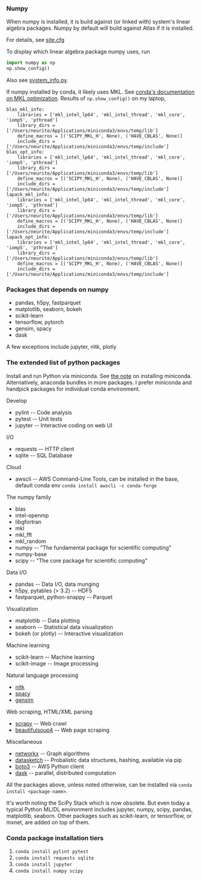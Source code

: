 ### Numpy

When numpy is installed, it is build against (or linked with) system's linear algebra packages. Numpy by default will build against Atlas if it is installed.

For details, see [site.cfg](https://github.com/numpy/numpy/blob/master/site.cfg.example)

To display which linear algebra package numpy uses, run

```python
import numpy as np
np.show_config()
```

Also see [system_info.py](https://github.com/numpy/numpy/blob/master/numpy/distutils/system_info.py).

If numpy installed by conda, it likely uses MKL. See [conda's documentation on MKL optimization](https://docs.continuum.io/mkl-optimizations/). Results of `np.show_config()` on my laptop,

```
blas_mkl_info:
    libraries = ['mkl_intel_lp64', 'mkl_intel_thread', 'mkl_core', 'iomp5', 'pthread']
    library_dirs = ['/Users/neurite/Applications/miniconda3/envs/temp/lib']
    define_macros = [('SCIPY_MKL_H', None), ('HAVE_CBLAS', None)]
    include_dirs = ['/Users/neurite/Applications/miniconda3/envs/temp/include']
blas_opt_info:
    libraries = ['mkl_intel_lp64', 'mkl_intel_thread', 'mkl_core', 'iomp5', 'pthread']
    library_dirs = ['/Users/neurite/Applications/miniconda3/envs/temp/lib']
    define_macros = [('SCIPY_MKL_H', None), ('HAVE_CBLAS', None)]
    include_dirs = ['/Users/neurite/Applications/miniconda3/envs/temp/include']
lapack_mkl_info:
    libraries = ['mkl_intel_lp64', 'mkl_intel_thread', 'mkl_core', 'iomp5', 'pthread']
    library_dirs = ['/Users/neurite/Applications/miniconda3/envs/temp/lib']
    define_macros = [('SCIPY_MKL_H', None), ('HAVE_CBLAS', None)]
    include_dirs = ['/Users/neurite/Applications/miniconda3/envs/temp/include']
lapack_opt_info:
    libraries = ['mkl_intel_lp64', 'mkl_intel_thread', 'mkl_core', 'iomp5', 'pthread']
    library_dirs = ['/Users/neurite/Applications/miniconda3/envs/temp/lib']
    define_macros = [('SCIPY_MKL_H', None), ('HAVE_CBLAS', None)]
    include_dirs = ['/Users/neurite/Applications/miniconda3/envs/temp/include']
```

### Packages that depends on numpy

* pandas, h5py, fastparquet
* matplotlib, seaborn, bokeh
* scikit-learn
* tensorflow, pytorch
* gensim, spacy
* dask

A few exceptions include jupyter, nltk, plotly

### The extended list of python packages

Install and run Python via miniconda. See [the note](https://github.com/neurite/debian-setup/wiki/Python) on installing miniconda. Alternatively, anaconda bundles in more packages. I prefer miniconda and handpick packages for individual conda environment.

Develop

* pylint -- Code analysis
* pytest -- Unit tests
* jupyter -- Interactive coding on web UI

I/O

* requests -- HTTP client
* sqlite -- SQL Database

Cloud

* awscli -- AWS Command-Line Tools, can be installed in the base, default conda env `conda install awscli -c conda-forge`

The numpy family

* blas
* intel-openmp
* libgfortran
* mkl
* mkl_fft
* mkl_random
* numpy -- "The fundamental package for scientific computing"
* numpy-base
* scipy -- "The core package for scientific computing"

Data I/O

* pandas -- Data I/O, data munging
* h5py, pytables (> 3.2) -- HDF5
* fastparquet, python-snappy -- Parquet

Visualization

* matplotlib -- Data plotting
* seaborn -- Statistical data visualization
* bokeh (or plotly) -- Interactive visualization

Machine learning

* scikit-learn -- Machine learning
* scikit-image -- Image processing

Natural language processing

* [nltk](https://www.nltk.org/)
* [spacy](https://spacy.io/usage/)
* [gensim](https://github.com/RaRe-Technologies/gensim)

Web scraping, HTML/XML parsing

* [scrapy](https://scrapy.org/) -- Web crawl
* [beautifulsoup4](https://www.crummy.com/software/BeautifulSoup/bs4/doc/) -- Web page scraping

Miscellaneous

* [networkx](https://networkx.github.io) -- Graph algorithms
* [datasketch](https://ekzhu.github.io/datasketch/) -- Probalistic data structures, hashing, available via pip
* [boto3](https://github.com/boto/boto3) -- AWS Python client
* [dask](https://dask.pydata.org/) -- parallel, distributed computation

All the packages above, unless noted otherwise, can be installed via `conda install <package-name>`.

It's worth noting the SciPy Stack which is now obsolete. But even today a typical Python ML/DL environment includes jupyter, numpy, scipy, pandas, matplotlib, seaborn. Other packages such as scikit-learn, or tensorflow, or mxnet, are added on top of them.

### Conda package installation tiers

1. `conda install pylint pytest`
2. `conda install requests sqlite`
3. `conda install jupyter`
4. `conda install numpy scipy`
